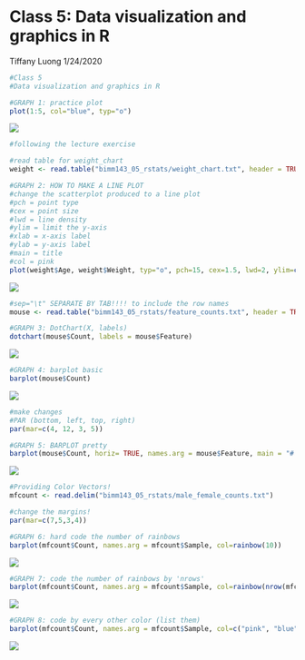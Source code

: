 Class 5: Data visualization and graphics in R
================
Tiffany Luong
1/24/2020

``` r
#Class 5
#Data visualization and graphics in R

#GRAPH 1: practice plot
plot(1:5, col="blue", typ="o")
```

![](class05_files/figure-gfm/unnamed-chunk-1-1.png)<!-- -->

``` r
#following the lecture exercise

#read table for weight_chart
weight <- read.table("bimm143_05_rstats/weight_chart.txt", header = TRUE)

#GRAPH 2: HOW TO MAKE A LINE PLOT
#change the scatterplot produced to a line plot
#pch = point type
#cex = point size
#lwd = line density
#ylim = limit the y-axis
#xlab = x-axis label
#ylab = y-axis label
#main = title
#col = pink
plot(weight$Age, weight$Weight, typ="o", pch=15, cex=1.5, lwd=2, ylim=c(2,10), xlab = "Age (months)", ylab = "Weight (kg)", main = "Baby weight with age", col="pink")
```

![](class05_files/figure-gfm/unnamed-chunk-1-2.png)<!-- -->

``` r
#sep="\t" SEPARATE BY TAB!!!! to include the row names
mouse <- read.table("bimm143_05_rstats/feature_counts.txt", header = TRUE, sep="\t")

#GRAPH 3: DotChart(X, labels)
dotchart(mouse$Count, labels = mouse$Feature)
```

![](class05_files/figure-gfm/unnamed-chunk-1-3.png)<!-- -->

``` r
#GRAPH 4: barplot basic
barplot(mouse$Count)
```

![](class05_files/figure-gfm/unnamed-chunk-1-4.png)<!-- -->

``` r
#make changes
#PAR (bottom, left, top, right)
par(mar=c(4, 12, 3, 5))

#GRAPH 5: BARPLOT pretty
barplot(mouse$Count, horiz= TRUE, names.arg = mouse$Feature, main = "# of features in the mouse GRCm38 genome", las=1, xlim=c(0,80000), col = "lightblue")
```

![](class05_files/figure-gfm/unnamed-chunk-1-5.png)<!-- -->

``` r
#Providing Color Vectors!
mfcount <- read.delim("bimm143_05_rstats/male_female_counts.txt")

#change the margins!
par(mar=c(7,5,3,4))

#GRAPH 6: hard code the number of rainbows
barplot(mfcount$Count, names.arg = mfcount$Sample, col=rainbow(10))
```

![](class05_files/figure-gfm/unnamed-chunk-1-6.png)<!-- -->

``` r
#GRAPH 7: code the number of rainbows by 'nrows'
barplot(mfcount$Count, names.arg = mfcount$Sample, col=rainbow(nrow(mfcount)), las=2, ylab ="Counts")
```

![](class05_files/figure-gfm/unnamed-chunk-1-7.png)<!-- -->

``` r
#GRAPH 8: code by every other color (list them)
barplot(mfcount$Count, names.arg = mfcount$Sample, col=c("pink", "blue"), las=2, ylab ="Counts")
```

![](class05_files/figure-gfm/unnamed-chunk-1-8.png)<!-- -->

